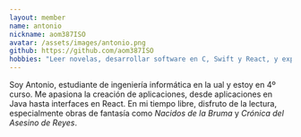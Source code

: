 ```yaml
---
layout: member
name: antonio
nickname: aom387ISO
avatar: /assets/images/antonio.png
github: https://github.com/aom387ISO
hobbies: "Leer novelas, desarrollar software en C, Swift y React, y explorar nuevas tecnologías."
---
```


Soy Antonio, estudiante de ingeniería informática en la ual y estoy en 4º curso. Me apasiona la creación de aplicaciones, desde aplicaciones en Java hasta interfaces en React. En mi tiempo libre, disfruto de la lectura, especialmente obras de fantasía como *Nacidos de la Bruma* y *Crónica del Asesino de Reyes*.  

